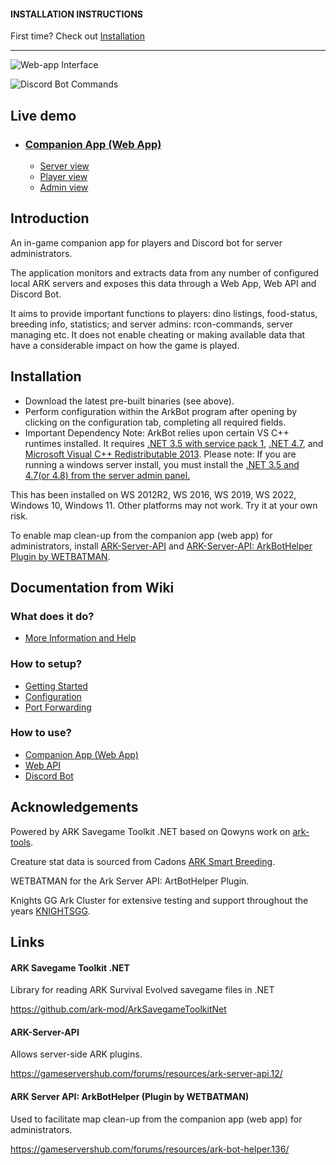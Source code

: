#### INSTALLATION INSTRUCTIONS
First time? Check out [Installation](https://github.com/ark-mod/ArkBot/blob/master/README.md#installation)

---

![Web-app Interface](https://user-images.githubusercontent.com/408350/31540442-f0cb204c-b00b-11e7-8d40-f15b445cdcd2.png)

![Discord Bot Commands](https://user-images.githubusercontent.com/408350/31518648-405ee5f6-afa0-11e7-9c50-3dfd60ecdd7a.png)

## Live demo

* ### [Companion App (Web App)](https://ark-mod.github.io/ArkBot)
  * [Server view](https://ark-mod.github.io/ArkBot/server/server1)
  * [Player view](https://ark-mod.github.io/ArkBot/player/10000000000001888)
  * [Admin view](https://ark-mod.github.io/ArkBot/admin/server1)

## Introduction

An in-game companion app for players and Discord bot for server administrators.

The application monitors and extracts data from any number of configured local ARK servers and exposes this data through a Web App, Web API and Discord Bot.

It aims to provide important functions to players: dino listings, food-status, breeding info, statistics; and server admins: rcon-commands, server managing etc. It does not enable cheating or making available data that have a considerable impact on how the game is played.


## Installation

* Download the latest pre-built binaries (see above).
* Perform configuration within the ArkBot program after opening by clicking on the configuration tab, completing all required fields.
* Important Dependency Note: 
ArkBot relies upon certain VS C++ runtimes installed. It requires [.NET 3.5 with service pack 1](https://www.microsoft.com/en-us/download/details.aspx?id=25150), [.NET 4.7](https://www.microsoft.com/en-us/download/details.aspx?id=55170), and [Microsoft Visual C++ Redistributable 2013](https://support.microsoft.com/en-us/help/4032938/update-for-visual-c-2013-redistributable-package). Please note: If you are running a windows server install, you must install the [.NET 3.5 and 4.7(or 4.8) from the server admin panel.](https://www.interserver.net/tips/kb/enable-net-framework-3-5-windows-server/)

This has been installed on WS 2012R2, WS 2016, WS 2019, WS 2022, Windows 10, Windows 11. Other platforms may not work. Try it at your own risk.

To enable map clean-up from the companion app (web app) for administrators, install [ARK-Server-API](https://arkserverapi.com/resources/ark-server-api.4/) and [ARK-Server-API: ArkBotHelper Plugin by WETBATMAN](https://gameservershub.com/forums/resources/ark-bot-helper.136/).


## Documentation from Wiki

### What does it do?

*  [More Information and Help](https://github.com/ark-mod/ArkBot/wiki)

### How to setup?

* [Getting Started](https://github.com/ark-mod/ArkBot/wiki/Getting-Started)
* [Configuration](https://github.com/ark-mod/ArkBot/wiki/Configuration)
* [Port Forwarding](https://github.com/ark-mod/ArkBot/wiki/Port-Forwarding)

### How to use?

* [Companion App (Web App)](https://github.com/ark-mod/ArkBot/wiki/Companion-App-(Web-App))
* [Web API](https://github.com/ark-mod/ArkBot/wiki/Web-API)
* [Discord Bot](https://github.com/ark-mod/ArkBot/wiki/Discord-Bot)

## Acknowledgements

Powered by ARK Savegame Toolkit .NET based on Qowyns work on [ark-tools](https://github.com/Qowyn/ark-tools).

Creature stat data is sourced from Cadons [ARK Smart Breeding](https://github.com/cadon/ARKStatsExtractor).

WETBATMAN for the Ark Server API: ArtBotHelper Plugin.

Knights GG Ark Cluster for extensive testing and support throughout the years [KNIGHTSGG](https://www.knightsgg.com).

## Links

#### ARK Savegame Toolkit .NET

Library for reading ARK Survival Evolved savegame files in .NET

https://github.com/ark-mod/ArkSavegameToolkitNet

#### ARK-Server-API 

Allows server-side ARK plugins.

https://gameservershub.com/forums/resources/ark-server-api.12/

#### ARK Server API: ArkBotHelper (Plugin by WETBATMAN)

Used to facilitate map clean-up from the companion app (web app) for administrators.

https://gameservershub.com/forums/resources/ark-bot-helper.136/
